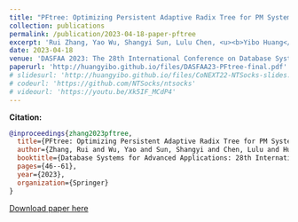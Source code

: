 ```yaml
---
title: "PFtree: Optimizing Persistent Adaptive Radix Tree for PM Systems on eADR Platform"
collection: publications
permalink: /publication/2023-04-18-paper-pftree
excerpt: 'Rui Zhang, Yao Wu, Shangyi Sun, Lulu Chen, <u><b>Yibo Huang</b></u>, Ming Yan, Jie Wu.'
date: 2023-04-18
venue: 'DASFAA 2023: The 28th International Conference on Database Systems for Advanced Applications, Tianjin, China, April 17-20'
paperurl: 'http://huangyibo.github.io/files/DASFAA23-PFtree-final.pdf'
# slidesurl: 'http://huangyibo.github.io/files/CoNEXT22-NTSocks-slides.pdf'
# codeurl: 'https://github.com/NTSocks/ntsocks'
# videourl: 'https://youtu.be/Xk5IF_MCdP4'
---
```



**Citation:**

```bib
@inproceedings{zhang2023pftree,
  title={PFtree: Optimizing Persistent Adaptive Radix Tree for PM Systems on eADR Platform},
  author={Zhang, Rui and Wu, Yao and Sun, Shangyi and Chen, Lulu and Huang, Yibo and Yan, Ming and Wu, Jie},
  booktitle={Database Systems for Advanced Applications: 28th International Conference, DASFAA 2023, Tianjin, China, April 17--20, 2023, Proceedings, Part I},
  pages={46--61},
  year={2023},
  organization={Springer}
}
```


 [Download paper here](http://huangyibo.github.io/files/DASFAA23-PFtree-final.pdf)
